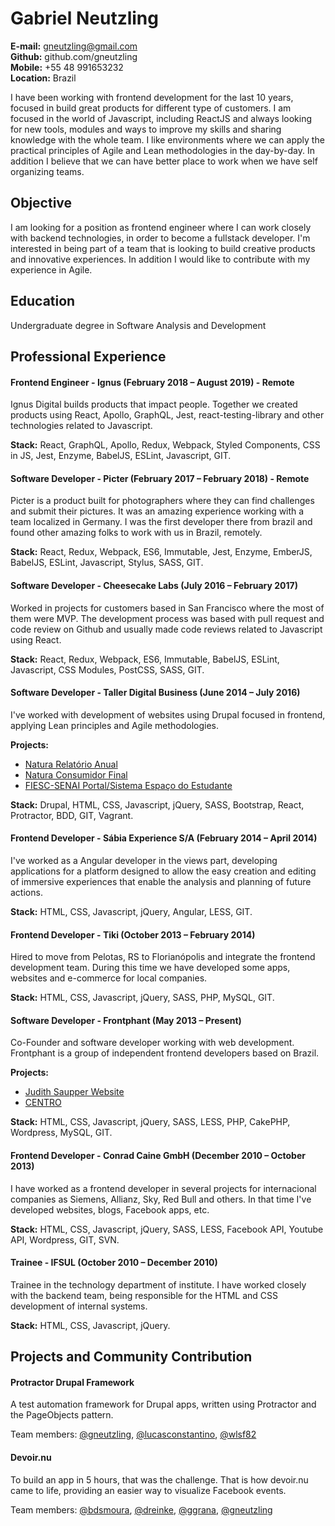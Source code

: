 # Gabriel Neutzling
**E-mail:** gneutzling@gmail.com<br />
**Github:** github.com/gneutzling<br />
**Mobile:** +55 48 991653232<br />
**Location:** Brazil<br />

I have been working with frontend development for the last 10 years, focused in build great products for different type of customers. I am focused in the world of Javascript, including ReactJS and always looking for new tools, modules and ways to improve my skills and sharing knowledge with the whole team. I like environments where we can apply the practical principles of Agile and Lean methodologies in the day-by-day. In addition I believe that we can have better place to work when we have self organizing teams. 


## Objective
I am looking for a position as frontend engineer where I can work closely with backend technologies, in order to become a fullstack developer. I'm interested in being part of a team that is looking to build creative products and innovative experiences. In addition I would like to contribute with my experience in Agile.


## Education
Undergraduate degree in Software Analysis and Development


## Professional Experience
#### Frontend Engineer - Ignus (February 2018 – August 2019) - Remote
Ignus Digital builds products that impact people. Together we created products using React, Apollo, GraphQL, Jest, react-testing-library and other technologies related to Javascript.

**Stack:** React, GraphQL, Apollo, Redux, Webpack, Styled Components, CSS in JS, Jest, Enzyme, BabelJS, ESLint, Javascript, GIT.

#### Software Developer - Picter (February 2017 – February 2018) - Remote
Picter is a product built for photographers where they can find challenges and submit their pictures. It was an amazing experience working with a team localized in Germany. I was the first developer there from brazil and found other amazing folks to work with us in Brazil, remotely. 

**Stack:** React, Redux, Webpack, ES6, Immutable, Jest, Enzyme, EmberJS, BabelJS, ESLint, Javascript, Stylus, SASS, GIT.

#### Software Developer - Cheesecake Labs (July 2016 – February 2017)
Worked in projects for customers based in San Francisco where the most of them were MVP. The development process was based with pull request and code review on Github and usually made code reviews related to Javascript using React.

**Stack:** React, Redux, Webpack, ES6, Immutable, BabelJS, ESLint, Javascript, CSS Modules, PostCSS, SASS, GIT.

#### Software Developer - Taller Digital Business (June 2014 – July 2016)
I've worked with development of websites using Drupal focused in frontend, applying Lean principles and Agile methodologies.

**Projects:**

- [Natura Relatório Anual](http://www.natura.com.br/relatorio-anual)
- [Natura Consumidor Final](http://www.natura.com.br/)
- [FIESC-SENAI Portal/Sistema Espaço do Estudante](http://estudante.sc.senai.br/)

**Stack:** Drupal, HTML, CSS, Javascript, jQuery, SASS, Bootstrap, React, Protractor, BDD, GIT, Vagrant.


#### Frontend Developer - Sábia Experience S/A (February 2014 – April 2014)
I've worked as a Angular developer in the views part, developing applications for a platform designed to allow the easy creation and editing of immersive experiences that enable the analysis and planning of future actions.

**Stack:** HTML, CSS, Javascript, jQuery, Angular, LESS, GIT.

#### Frontend Developer - Tiki (October 2013 – February 2014)
Hired to move from Pelotas, RS to Florianópolis and integrate the frontend development team. During this time we have developed some apps, websites and e-commerce for local companies.

**Stack:** HTML, CSS, Javascript, jQuery, SASS, PHP, MySQL, GIT.

#### Software Developer - Frontphant (May 2013 – Present)
Co-Founder and software developer working with web development. Frontphant is a group of independent frontend developers based on Brazil.

**Projects:**

- [Judith Saupper Website](http://judithsaupper.com/)
- [CENTRO](centro.cx)

**Stack:** HTML, CSS, Javascript, jQuery, SASS, LESS, PHP, CakePHP, Wordpress, MySQL, GIT.

#### Frontend Developer - Conrad Caine GmbH (December 2010 – October 2013)
I have worked as a frontend developer in several projects for internacional companies as Siemens, Allianz, Sky, Red Bull and others. In that time I've developed websites, blogs, Facebook apps, etc.

**Stack:** HTML, CSS, Javascript, jQuery, SASS, LESS, Facebook API, Youtube API, Wordpress, GIT, SVN.

#### Trainee - IFSUL (October 2010 – December 2010)
Trainee in the technology department of institute. I have worked closely with the backend team, being responsible for the HTML and CSS development of internal systems.

**Stack:** HTML, CSS, Javascript, jQuery.


## Projects and Community Contribution
#### Protractor Drupal Framework
A test automation framework for Drupal apps, written using Protractor and the PageObjects pattern.

Team members: [@gneutzling](https://github.com/gneutzling), [@lucasconstantino](https://github.com/lucasconstantino), [@wlsf82](https://github.com/wlsf82)

#### Devoir.nu
To build an app in 5 hours, that was the challenge. That is how devoir.nu came to life, providing an easier way to visualize Facebook events.

Team members: [@bdsmoura](https://github.com/bdsmoura), [@dreinke](https://github.com/dreinke), [@ggrana](https://github.com/ggrana), [@gneutzling](https://github.com/gneutzling)
